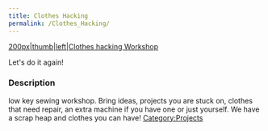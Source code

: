 ```yaml
---
title: Clothes Hacking
permalink: /Clothes_Hacking/
---
```


[200px|thumb|left|Clothes hacking Workshop](/File:ClothesHacking.jpg "wikilink")

Let's do it again!

### Description

low key sewing workshop. Bring ideas, projects you are stuck on, clothes that need repair, an extra machine if you have one or just yourself. We have a scrap heap and clothes you can have! [Category:Projects](/Category:Projects "wikilink")